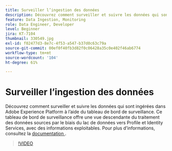```yaml
---
title: Surveiller l’ingestion des données
description: Découvrez comment surveiller et suivre les données qui sont ingérées dans Adobe Experience Platform en utilisant le tableau de bord de surveillance. Ce tableau de bord de surveillance fournit une vue descendante du traitement des données sources par le biais de lacs de données vers les services d’identité et de profil sur les niveaux de source, de flux de données et d’exécution du flux de données, avec des avis pouvant être actionnés en temps voulu.
feature: Data Ingestion, Monitoring
role: Data Engineer, Developer
level: Beginner
jira: KT-7104
thumbnail: 330549.jpg
exl-id: f02477d3-8e7c-4f53-a547-b37d0c63c79a
source-git-commit: 00ef0f40fb3d82f0c06428a35c0e402f46ab6774
workflow-type: tm+mt
source-wordcount: '104'
ht-degree: 61%

---
```


# Surveiller l’ingestion des données

Découvrez comment surveiller et suivre les données qui sont ingérées dans Adobe Experience Platform à l’aide du tableau de bord de surveillance. Ce tableau de bord de surveillance offre une vue descendante du traitement des données sources par le biais du lac de données vers Profile et Identity Services, avec des informations exploitables. Pour plus d’informations, consultez la [documentation ](https://experienceleague.adobe.com/docs/experience-platform/dataflows/ui/monitor-sources.html?lang=fr).

>[!VIDEO](https://video.tv.adobe.com/v/331776?learn=on)
